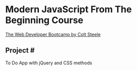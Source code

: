 # Modern JavaScript From The Beginning Course

[The Web Developer Bootcamp by Colt Steele](https://www.udemy.com/the-web-developer-bootcamp/learn/v4/overview)

## Project \#

To Do App with jQuery and CSS methods
